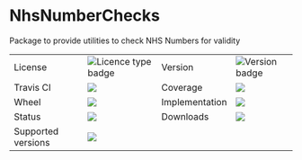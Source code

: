 # NhsNumberChecks
Package to provide utilities to check NHS Numbers for validity
<table>
    <tr>
        <td>License</td>
        <td><img src="https://img.shields.io/pypi/l/nhs-number" alt="Licence type badge"></td>
        <td>Version</td>
        <td><img src="https://img.shields.io/pypi/v/nhs-number" alt="Version badge"></td>
    </tr>
    <tr>
        <td>Travis CI</td>
        <td><img src='https://www.travis-ci.com/andylaw/NhsNumberChecks.svg?branch=main'></td>
        <td>Coverage</td>
        <td><img src='https://codecov.io/gh/andylaw/NhsNumberChecks/branch/main/graph/badge.svg'></td>
    </tr>
    <tr>
        <td>Wheel</td>
        <td><img src='https://img.shields.io/pypi/wheel/nhs-number'></td>
        <td>Implementation</td>
        <td><img src='https://img.shields.io/pypi/implementation/nhs-number'></td>
    </tr>
    <tr>
        <td>Status</td>
        <td><img src='https://img.shields.io/pypi/status/nhs-number'></td>
        <td>Downloads</td>
        <td><img src='https://img.shields.io/pypi/dm/nhs-number'></td>
    </tr>
    <tr>
        <td>Supported versions</td>
        <td><img src='https://img.shields.io/pypi/pyversions/nhs-number.svg'></td>
    </tr>
</table>
